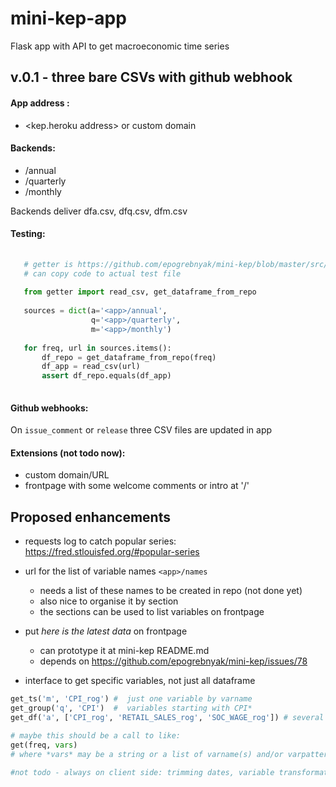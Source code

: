 # mini-kep-app
Flask app with API to get macroeconomic time series

## v.0.1 - three bare CSVs with github webhook

#### App address <app>:

   - <kep.heroku address> or custom domain

#### Backends:

   - <app>/annual 
   - <app>/quarterly
   - <app>/monthly
   
   Backends deliver dfa.csv, dfq.csv, dfm.csv
   
#### Testing:
 
```python 
   
   # getter is https://github.com/epogrebnyak/mini-kep/blob/master/src/getter.py
   # can copy code to actual test file
   
   from getter import read_csv, get_dataframe_from_repo  
   
   sources = dict(a='<app>/annual', 
                  q='<app>/quarterly',
				  m='<app>/monthly') 
				  
   for freq, url in sources.items():
	   df_repo = get_dataframe_from_repo(freq)
	   df_app = read_csv(url)
	   assert df_repo.equals(df_app)  
     
```
   
#### Github webhooks:

   On ```issue_comment``` or ```release```  three CSV files are updated in app
   

#### Extensions (not todo now):
  - custom domain/URL
  - frontpage with some welcome comments or intro at '/'

## Proposed enhancements

- requests log to catch popular series: <https://fred.stlouisfed.org/#popular-series>

- url for the list of variable names ```<app>/names```
  - needs a list of these names to be created in repo (not done yet)
  - also nice to organise it by section 
  - the sections can be used to list variables on frontpage

- put *here is the latest data* on frontpage
  - can prototype it at mini-kep README.md 
  - depends on <https://github.com/epogrebnyak/mini-kep/issues/78>
  
- interface to get specific variables, not just all dataframe 

```python
get_ts('m', 'CPI_rog') #  just one variable by varname
get_group('q', 'CPI')  #  variables starting with CPI*
get_df('a', ['CPI_rog', 'RETAIL_SALES_rog', 'SOC_WAGE_rog']) # several variables by names

# maybe this should be a call to like:
get(freq, vars)
# where *vars* may be a string or a list of varname(s) and/or varpattern(s)

#not todo - always on client side: trimming dates, variable transformations 
```
